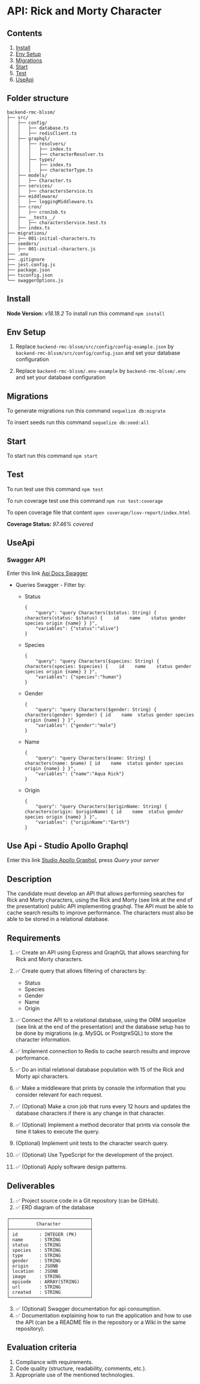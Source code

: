 # API: Rick and Morty Character 

## Contents

1. [Install](#install)
2. [Env Setup](#env-setup)
3. [Migrations](#migrations)
4. [Start](#start)
5. [Test](#test)
6. [UseApi](#useapi)


## Folder structure
```
backend-rmc-blssm/
├── src/
│   ├── config/
│   │   ├── database.ts
│   │   ├── redisClient.ts
│   ├── graphql/
│   │   ├── resolvers/
│   │   │   ├── index.ts
│   │   │   ├── characterResolver.ts
│   │   ├── types/
│   │   │   ├── index.ts
│   │   │   ├── characterType.ts
│   ├── models/
│   │   ├── Character.ts
│   ├── services/
│   │   ├── charactersService.ts
│   ├── middleware/
│   │   ├── loggingMiddleware.ts
│   ├── cron/
│   │   ├── cronJob.ts
│   ├── __tests__/
│   │   ├── charactersService.test.ts
│   ├── index.ts
├── migrations/
│   ├── 001-initial-characters.ts
├── seeders/
│   ├── 001-initial-characters.js
├── .env
├── .gitignore
├── jest.config.js
├── package.json
├── tsconfig.json
└── swaggerOptions.js
```


## Install
**Node Version:** *v18.18.2* 
To install run this command ```npm install```

## Env Setup 
1. Replace ```backend-rmc-blssm/src/config/config-example.json``` by ```backend-rmc-blssm/src/config/config.json``` and set your database configuration

1. Replace ```backend-rmc-blssm/.env-example``` by ```backend-rmc-blssm/.env``` and set your database configuration


## Migrations

To generate migrations run this command ```sequelize db:migrate```

To insert seeds run this command  ```sequelize db:seed:all```

## Start 

To start run this command ```npm start```

## Test 

To run test use this command `npm test`

To run coverage test use this command `npm run test:coverage`

To open coverage file that content `open coverage/lcov-report/index.html`

**Coverage Status:** *97.46% covered* 


## UseApi 

### Swagger API

Enter this link [Api Docs Swagger](http://localhost:3000/api-docs/)
- Queries Swagger - Filter by:
    - Status

        ```    
        {
            "query": "query Characters($status: String) {  characters(status: $status) {    id    name    status gender species origin {name} } }",
            "variables": {"status":"alive"}
        }
        ```


    - Species

        ```    
        {
            "query": "query Characters($species: String) {  characters(species: $species) {    id    name    status gender species origin {name} } }",
            "variables": {"species":"human"}
        }
        ```

    - Gender
        ```    
        {
            "query": "query Characters($gender: String) {  characters(gender: $gender) { id    name  status gender species origin {name} } }",
            "variables": {"gender":"male"}
        }
        ``` 


    - Name
        ```    
        {
            "query": "query Characters($name: String) {  characters(name: $name) { id    name  status gender species origin {name} } }",
            "variables": {"name":"Aqua Rick"}
        }
        ```

    - Origin
        ```    
        {
            "query": "query Characters($originName: String) {  characters(origin: $originName) { id    name  status gender species origin {name} } }",
            "variables": {"originName":"Earth"}
        }
        ```



## Use Api - Studio Apollo Graphql

Enter this link [Studio Apollo Graphql](http://localhost:3000/graphql), press *Query your server* 



## Description

The candidate must develop an API that allows performing searches for Rick
and Morty characters, using the Rick and Morty (see link at the end of the
presentation) public API implementing graphql. The API must be able to cache
search results to improve performance. The characters must also be able to be
stored in a relational database.

## Requirements
1. ✅ Create an API using Express and GraphQL that allows searching for Rick and Morty characters.

2. ✅ Create query that allows filtering of characters by:
    - Status
    - Species
    - Gender
    - Name
    - Origin


3. ✅ Connect the API to a relational database, using the ORM sequelize (see link at the end of the presentation) and the database setup has to be done by migrations (e.g. MySQL or PostgreSQL) to store the character information.
4. ✅ Implement connection to Redis to cache search results and improve performance.
5. ✅ Do an initial relational database population with 15 of the Rick and Morty api characters.
6. ✅ Make a middleware that prints by console the information that you consider relevant for each request.
7. ✅ (Optional) Make a cron job that runs every 12 hours and updates the database characters if there is any change in that character.
8. ✅ (Optional) Implement a method decorator that prints via console the time it takes to execute the query.
9. (Optional) Implement unit tests to the character search query.
10. ✅ (Optional) Use TypeScript for the development of the project.
11. ✅ (Optional) Apply software design patterns.


## Deliverables

1. ✅ Project source code in a Git repository (can be GitHub).
2. ✅ ERD diagram of the database
 ```
┌──────────────────────────────┐
│          Character           │
├──────────────────────────────┤
│ id        : INTEGER (PK)     │
│ name      : STRING           │
│ status    : STRING           │
│ species   : STRING           │
│ type      : STRING           │
│ gender    : STRING           │
│ origin    : JSONB            │
│ location  : JSONB            │
│ image     : STRING           │
│ episode   : ARRAY(STRING)    │
│ url       : STRING           │
│ created   : STRING           │
└──────────────────────────────┘
 ```
3. ✅ (Optional) Swagger documentation for api consumption.
4. ✅ Documentation explaining how to run the application and how to use the API (can be a README file in the repository or a Wiki in the same repository).


## Evaluation criteria 

1. Compliance with requirements.
2. Code quality (structure, readability, comments, etc.).
3. Appropriate use of the mentioned technologies.